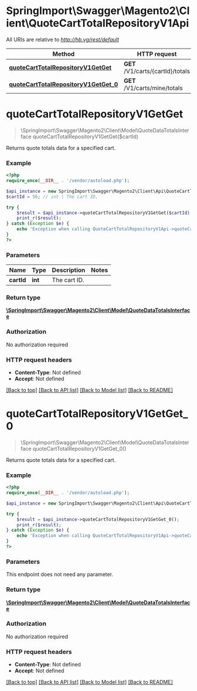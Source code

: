 # SpringImport\Swagger\Magento2\Client\QuoteCartTotalRepositoryV1Api

All URIs are relative to *http://hb.vg/rest/default*

Method | HTTP request | Description
------------- | ------------- | -------------
[**quoteCartTotalRepositoryV1GetGet**](QuoteCartTotalRepositoryV1Api.md#quoteCartTotalRepositoryV1GetGet) | **GET** /V1/carts/{cartId}/totals | 
[**quoteCartTotalRepositoryV1GetGet_0**](QuoteCartTotalRepositoryV1Api.md#quoteCartTotalRepositoryV1GetGet_0) | **GET** /V1/carts/mine/totals | 


# **quoteCartTotalRepositoryV1GetGet**
> \SpringImport\Swagger\Magento2\Client\Model\QuoteDataTotalsInterface quoteCartTotalRepositoryV1GetGet($cartId)



Returns quote totals data for a specified cart.

### Example
```php
<?php
require_once(__DIR__ . '/vendor/autoload.php');

$api_instance = new SpringImport\Swagger\Magento2\Client\Api\QuoteCartTotalRepositoryV1Api();
$cartId = 56; // int | The cart ID.

try {
    $result = $api_instance->quoteCartTotalRepositoryV1GetGet($cartId);
    print_r($result);
} catch (Exception $e) {
    echo 'Exception when calling QuoteCartTotalRepositoryV1Api->quoteCartTotalRepositoryV1GetGet: ', $e->getMessage(), PHP_EOL;
}
?>
```

### Parameters

Name | Type | Description  | Notes
------------- | ------------- | ------------- | -------------
 **cartId** | **int**| The cart ID. |

### Return type

[**\SpringImport\Swagger\Magento2\Client\Model\QuoteDataTotalsInterface**](../Model/QuoteDataTotalsInterface.md)

### Authorization

No authorization required

### HTTP request headers

 - **Content-Type**: Not defined
 - **Accept**: Not defined

[[Back to top]](#) [[Back to API list]](../../README.md#documentation-for-api-endpoints) [[Back to Model list]](../../README.md#documentation-for-models) [[Back to README]](../../README.md)

# **quoteCartTotalRepositoryV1GetGet_0**
> \SpringImport\Swagger\Magento2\Client\Model\QuoteDataTotalsInterface quoteCartTotalRepositoryV1GetGet_0()



Returns quote totals data for a specified cart.

### Example
```php
<?php
require_once(__DIR__ . '/vendor/autoload.php');

$api_instance = new SpringImport\Swagger\Magento2\Client\Api\QuoteCartTotalRepositoryV1Api();

try {
    $result = $api_instance->quoteCartTotalRepositoryV1GetGet_0();
    print_r($result);
} catch (Exception $e) {
    echo 'Exception when calling QuoteCartTotalRepositoryV1Api->quoteCartTotalRepositoryV1GetGet_0: ', $e->getMessage(), PHP_EOL;
}
?>
```

### Parameters
This endpoint does not need any parameter.

### Return type

[**\SpringImport\Swagger\Magento2\Client\Model\QuoteDataTotalsInterface**](../Model/QuoteDataTotalsInterface.md)

### Authorization

No authorization required

### HTTP request headers

 - **Content-Type**: Not defined
 - **Accept**: Not defined

[[Back to top]](#) [[Back to API list]](../../README.md#documentation-for-api-endpoints) [[Back to Model list]](../../README.md#documentation-for-models) [[Back to README]](../../README.md)

